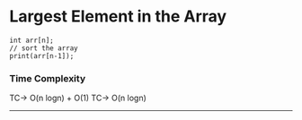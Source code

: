 # Largest Element in the Array

```
int arr[n];
// sort the array
print(arr[n-1]);

```

### Time Complexity

TC-> O(n logn) + O(1)
TC-> O(n logn)

---